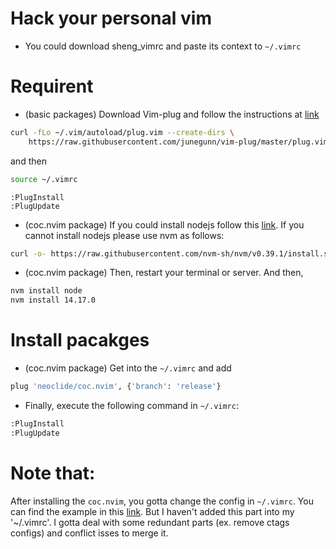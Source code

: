 # Hack your personal vim
- You could download sheng_vimrc and paste its context to `~/.vimrc`


# Requirent
- (basic packages) Download Vim-plug and follow the instructions at [link](https://github.com/junegunn/vim-plug.git)
```bash
curl -fLo ~/.vim/autoload/plug.vim --create-dirs \
    https://raw.githubusercontent.com/junegunn/vim-plug/master/plug.vim
```
and then
```bash
source ~/.vimrc
```
```vim
:PlugInstall
:PlugUpdate
```

- (coc.nvim package) If you could install nodejs follow this [link](https://github.com/neoclide/coc.nvim). If you cannot install nodejs please use nvm as follows:
```bash
curl -o- https://raw.githubusercontent.com/nvm-sh/nvm/v0.39.1/install.sh | bash
```
- (coc.nvim package) Then, restart your terminal or server. And then,
```bash
nvm install node
nvm install 14.17.0
```

# Install pacakges
- (coc.nvim package) Get into the `~/.vimrc` and add
```bash
plug 'neoclide/coc.nvim', {'branch': 'release'}
```
- Finally, execute the following command in `~/.vimrc`:
```bash
:PlugInstall
:PlugUpdate
```

# Note that:
After installing the `coc.nvim`, you gotta change the config in `~/.vimrc`. You can find the example in this [link](https://github.com/neoclide/coc.nvim). But I haven't added this part into my '~/.vimrc'. I gotta deal with some redundant parts (ex. remove ctags configs) and conflict isses to merge it. 


